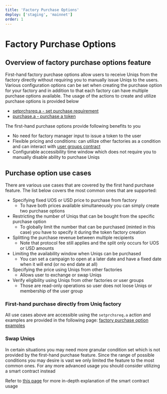 ```yaml
---
title: 'Factory Purchase Options'
deploy: ['staging', 'mainnet']
order: 1
---
```



# Factory Purchase Options

## Overview of factory purchase options feature

First-hand factory purchase options allow users to receive Uniqs from the factory directly without requiring you to manually issue Uniqs to the users. Various configuration options can be set when creating the purchase option for your factory and in addition to that each factory can have multiple purchase options available. The usage of the actions to create and utilize purchase options is provided below

-   [setprchsreq.a - set purchase requirement](../../contracts/NFT%20Contract/NFT%20Actions/setprchsreq.a.md)
-   [purchase.a - purchase a token](../../contracts/NFT%20Contract/NFT%20Actions/purchase.a.md)

The first-hand purchase options provide following benefits to you
- No need for factory manager input to issue a token to the user
- Flexible pricing and conditions: can utilize other factories as a condition and can interact with [user groups contract](../../contracts/User%20Group%20Contract/overview.md)
- Configurable accessibility time window which does not require you to manually disable ability to purchase Uniqs

## Purchase option use cases

There are various use cases that are covered by the first hand purchase feature. The list below covers the most common ones that are supported:
- Specifying fixed UOS or USD price to purchase from factory
    - To have both prices available simultaneously you can simply create two purchase options
- Restricting the number of Uniqs that can be bought from the specific purchase option
    - To globally limit the number that can be purchased (minted in this case) you have to specify it during the token factory creation
- Splitting the purchase revenue between multiple recipients
    - Note that protocol fee still applies and the split only occurs for UOS or USD amounts
- Limiting the availability window when Uniqs can be purchased
    - You can set a campaign to open at a later date and have a fixed date when it will end (or no end date at all)
- Specifying the price using Uniqs from other factories
    - Allows user to exchange or swap Uniqs
- Verify eligibility using Uniqs from other factories or user groups
    - Those are read-only operations so user does not loose Uniqs or membership of the user group

### First-hand purchase directly from Uniq factory

All use cases above are accessible using the `setprchsreq.a` action and examples are provided in the following page: [factory purchase option examples](./factory-purchase-options-examples.md)

### Swap Uniqs

In certain situations you may need more granular condition set which is not provided by the first-hand purchase feature. Since the range of possible conditions you may desire is vast we only limited the feature to the most common ones. For any more advanced usage you should consider utilizing a smart contract instead

Refer to [this page](./exchange-a-uniq-using-smart-contract.md) for more in-depth explanation of the smart contract usage